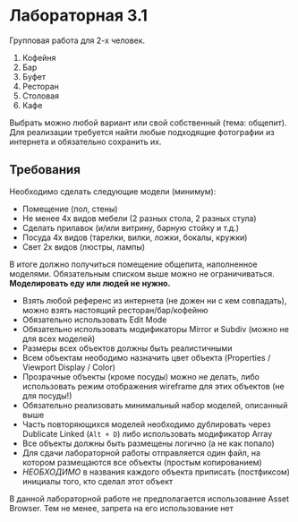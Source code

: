 # Лабораторная 3.1

Групповая работа для 2-х человек.

1. Кофейня
2. Бар
3. Буфет
4. Ресторан
5. Столовая
6. Кафе

Выбрать можно любой вариант или свой собственный (тема: общепит). Для реализации требуется найти любые подходящие фотографии из интернета и обязательно сохранить их.

## Требования

Необходимо сделать следующие модели (минимум):

* Помещение (пол, стены)
* Не менее 4х видов мебели (2 разных стола, 2 разных стула)
* Cделать прилавок (и/или витрину, барную стойку и т.д.)
* Посуда 4х видов (тарелки, вилки, ложки, бокалы, кружки)
* Свет 2х видов (люстры, лампы)

В итоге должно получиться помещение общепита, наполненное моделями. Обязательным списком выше можно не ограничиваться. __Моделировать еду или людей не нужно.__

* Взять любой референс из интернета (не дожен ни с кем совпадать), можно взять настоящий ресторан/бар/кофейню
* Обязательно использовать Edit Mode
* Обязательно использовать модификаторы Mirror и Subdiv (можно не для всех моделей)
* Размеры всех объектов должны быть реалистичными
* Всем объектам неободимо назначить цвет объекта (Properties / Viewport Display / Color)
* Прозрачные объекты (кроме посуды) можно не делать, либо использовать режим отображения wireframe для этих объектов (не для посуды!)
* Обязательно реализовать минимальный набор моделей, описанный выше
* Часть повторяющихся моделей необходимо дублировать через Dublicate Linked (`Alt + D`) либо использовать модификатор Array
* Все объекты должны быть размещены логично (а не как попало)
* Для сдачи лабораторной работы отправляется один файл, на котором размещаются все объекты (простым копированием)
* *НЕОБХОДИМО* в названия каждого объекта приписать (постфиксом) инициалы того, кто сделал этот объект

В данной лабораторной работе не предполагается использование Asset Browser. Тем не менее, запрета на его использование нет
